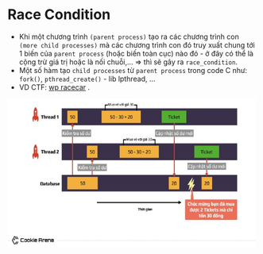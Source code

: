 # Race Condition

- Khi một chương trình `(parent process)` tạo ra các chương trình con `(more child processes)` mà các chương trình con đó truy xuất chung tới 1 biến của `parent process` (hoặc biến toàn cục) nào đó - ở đây có thể là cộng trừ giá trị hoặc là nối chuỗi,... => thì sẽ gây ra `race_condition`.
- Một số hàm tạo `child processes` từ `parent process` trong code C như: `fork()`, `pthread_create()` - lib lpthread, ...
- VD CTF: [wp racecar](https://www.youtube.com/watch?v=GxAKQuRmzMY) .

<img src="./images/race-condition.jpg" alt="Race Condition" width="500" height="300">

